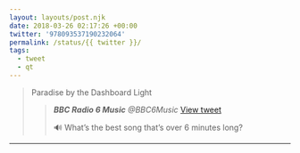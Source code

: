 ```yaml
---
layout: layouts/post.njk
date: 2018-03-26 02:17:26 +00:00
twitter: '978093537190232064'
permalink: /status/{{ twitter }}/
tags: 
  - tweet
  - qt
---
```


> Paradise by the Dashboard Light 
> 
> > <cite>**BBC Radio 6 Music** @BBC6Music</cite> [View tweet](https://twitter.com/BBC6Music/status/977988561810190336)
> > 
> > 🔊 What’s the best song that’s over 6 minutes long?

---
